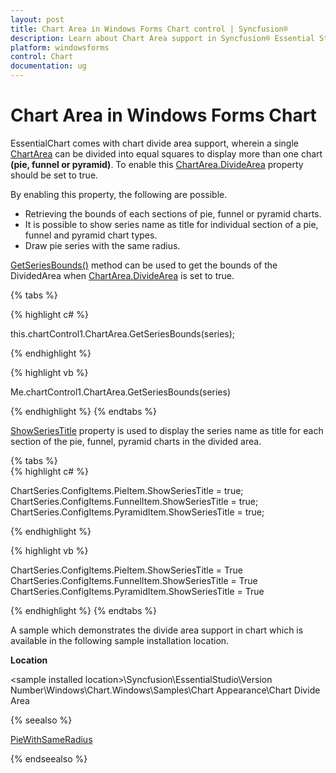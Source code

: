 ```yaml
---
layout: post
title: Chart Area in Windows Forms Chart control | Syncfusion®
description: Learn about Chart Area support in Syncfusion® Essential Studio® Windows Forms Chart control and more details.
platform: windowsforms
control: Chart
documentation: ug
---
```


# Chart Area in Windows Forms Chart

EssentialChart comes with chart divide area support, wherein a single [ChartArea](https://help.syncfusion.com/cr/windowsforms/Syncfusion.Windows.Forms.Chart.ChartArea.html) can be divided into equal squares to display more than one chart **(pie, funnel or pyramid)**. To enable this [ChartArea.DivideArea](https://help.syncfusion.com/cr/windowsforms/Syncfusion.Windows.Forms.Chart.ChartArea.html#Syncfusion_Windows_Forms_Chart_ChartArea_DivideArea) property should be set to true.

By enabling this property, the following are possible.

* Retrieving the bounds of each sections of pie, funnel or pyramid charts.
* It is possible to show series name as title for individual section of a pie, funnel and pyramid chart types.
* Draw pie series with the same radius.

[GetSeriesBounds()](https://help.syncfusion.com/cr/windowsforms/Syncfusion.Windows.Forms.Chart.ChartArea.html#Syncfusion_Windows_Forms_Chart_ChartArea_GetSeriesBounds_Syncfusion_Windows_Forms_Chart_ChartSeries_) method can be used to get the bounds of the DividedArea when [ChartArea.DivideArea](https://help.syncfusion.com/cr/windowsforms/Syncfusion.Windows.Forms.Chart.ChartArea.html#Syncfusion_Windows_Forms_Chart_ChartArea_DivideArea) is set to true. 

{% tabs %}  

{% highlight c# %}

this.chartControl1.ChartArea.GetSeriesBounds(series);

{% endhighlight %}

{% highlight vb %}

Me.chartControl1.ChartArea.GetSeriesBounds(series)

{% endhighlight %}
{% endtabs %}

[ShowSeriesTitle](https://help.syncfusion.com/cr/windowsforms/Syncfusion.Windows.Forms.Chart.ChartPieConfigItem.html#Syncfusion_Windows_Forms_Chart_ChartPieConfigItem_ShowSeriesTitle) property is used to display the series name as title for each section of the pie, funnel, pyramid charts in the divided area. 

{% tabs %}  
{% highlight c# %}

ChartSeries.ConfigItems.PieItem.ShowSeriesTitle = true;
ChartSeries.ConfigItems.FunnelItem.ShowSeriesTitle = true;
ChartSeries.ConfigItems.PyramidItem.ShowSeriesTitle = true;

{% endhighlight %}

{% highlight vb %}

ChartSeries.ConfigItems.PieItem.ShowSeriesTitle = True
ChartSeries.ConfigItems.FunnelItem.ShowSeriesTitle = True
ChartSeries.ConfigItems.PyramidItem.ShowSeriesTitle = True

{% endhighlight %}
{% endtabs %}

A sample which demonstrates the divide area support in chart which is available in the following sample installation location.

**Location**

&lt;sample installed location&gt;\Syncfusion\EssentialStudio\Version Number\Windows\Chart.Windows\Samples\Chart Appearance\Chart Divide Area

{% seealso %}

[PieWithSameRadius](/windowsforms/chart/chart-series#piewithsameradius)

{% endseealso %}
